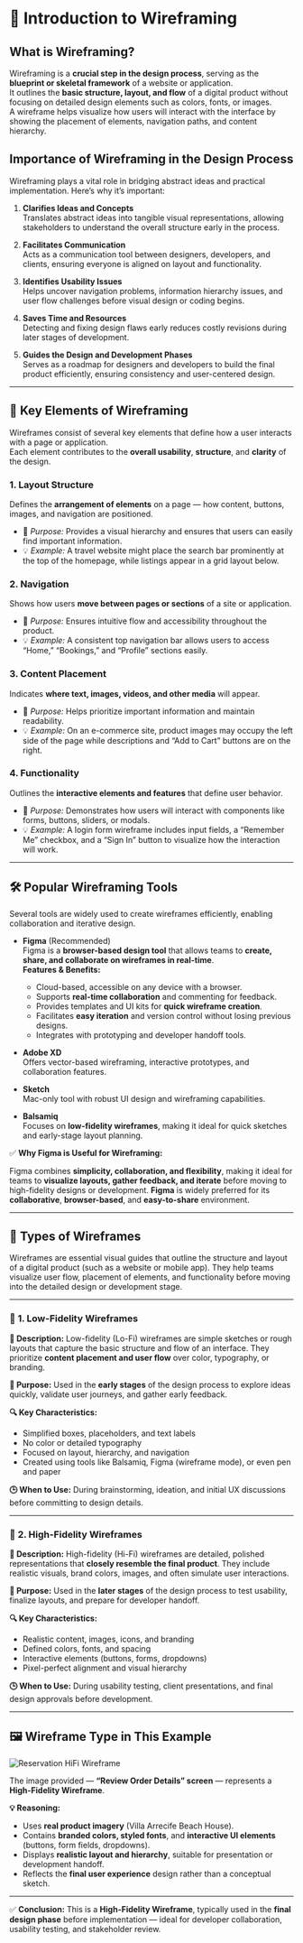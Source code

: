 # 🧭 Introduction to Wireframing

## What is Wireframing?

Wireframing is a **crucial step in the design process**, serving as the **blueprint or skeletal framework** of a website or application.  
It outlines the **basic structure, layout, and flow** of a digital product without focusing on detailed design elements such as colors, fonts, or images.  
A wireframe helps visualize how users will interact with the interface by showing the placement of elements, navigation paths, and content hierarchy.

## Importance of Wireframing in the Design Process

Wireframing plays a vital role in bridging abstract ideas and practical implementation. Here’s why it’s important:

1. **Clarifies Ideas and Concepts**  
   Translates abstract ideas into tangible visual representations, allowing stakeholders to understand the overall structure early in the process.

2. **Facilitates Communication**  
   Acts as a communication tool between designers, developers, and clients, ensuring everyone is aligned on layout and functionality.

3. **Identifies Usability Issues**  
   Helps uncover navigation problems, information hierarchy issues, and user flow challenges before visual design or coding begins.

4. **Saves Time and Resources**  
   Detecting and fixing design flaws early reduces costly revisions during later stages of development.

5. **Guides the Design and Development Phases**  
   Serves as a roadmap for designers and developers to build the final product efficiently, ensuring consistency and user-centered design.

---

## 🧩 Key Elements of Wireframing

Wireframes consist of several key elements that define how a user interacts with a page or application.  
Each element contributes to the **overall usability**, **structure**, and **clarity** of the design.

### 1. **Layout Structure**

Defines the **arrangement of elements** on a page — how content, buttons, images, and navigation are positioned.  

- 🧠 *Purpose:* Provides a visual hierarchy and ensures that users can easily find important information.  
- 💡 *Example:* A travel website might place the search bar prominently at the top of the homepage, while listings appear in a grid layout below.

### 2. **Navigation**

Shows how users **move between pages or sections** of a site or application.  

- 🧠 *Purpose:* Ensures intuitive flow and accessibility throughout the product.  
- 💡 *Example:* A consistent top navigation bar allows users to access “Home,” “Bookings,” and “Profile” sections easily.

### 3. **Content Placement**

Indicates **where text, images, videos, and other media** will appear.  

- 🧠 *Purpose:* Helps prioritize important information and maintain readability.  
- 💡 *Example:* On an e-commerce site, product images may occupy the left side of the page while descriptions and “Add to Cart” buttons are on the right.

### 4. **Functionality**

Outlines the **interactive elements and features** that define user behavior.  

- 🧠 *Purpose:* Demonstrates how users will interact with components like forms, buttons, sliders, or modals.  
- 💡 *Example:* A login form wireframe includes input fields, a “Remember Me” checkbox, and a “Sign In” button to visualize how the interaction will work.

---

## 🛠 Popular Wireframing Tools

Several tools are widely used to create wireframes efficiently, enabling collaboration and iterative design.

- **Figma** (Recommended)  
  Figma is a **browser-based design tool** that allows teams to **create, share, and collaborate on wireframes in real-time**.  
  **Features & Benefits:**  
  - Cloud-based, accessible on any device with a browser.  
  - Supports **real-time collaboration** and commenting for feedback.  
  - Provides templates and UI kits for **quick wireframe creation**.  
  - Facilitates **easy iteration** and version control without losing previous designs.  
  - Integrates with prototyping and developer handoff tools.  

- **Adobe XD**  
  Offers vector-based wireframing, interactive prototypes, and collaboration features.  

- **Sketch**  
  Mac-only tool with robust UI design and wireframing capabilities.  

- **Balsamiq**  
  Focuses on **low-fidelity wireframes**, making it ideal for quick sketches and early-stage layout planning.  

✅ **Why Figma is Useful for Wireframing:**  

Figma combines **simplicity, collaboration, and flexibility**, making it ideal for teams to **visualize layouts, gather feedback, and iterate** before moving to high-fidelity designs or development.
**Figma** is widely preferred for its **collaborative**, **browser-based**, and **easy-to-share** environment.

---

## 🧭 Types of Wireframes

Wireframes are essential visual guides that outline the structure and layout of a digital product (such as a website or mobile app). They help teams visualize user flow, placement of elements, and functionality before moving into the detailed design or development stage.

---

### 🧩 **1. Low-Fidelity Wireframes**

**📝 Description:**
Low-fidelity (Lo-Fi) wireframes are simple sketches or rough layouts that capture the basic structure and flow of an interface. They prioritize **content placement and user flow** over color, typography, or branding.

**🎯 Purpose:**
Used in the **early stages** of the design process to explore ideas quickly, validate user journeys, and gather early feedback.

**🔍 Key Characteristics:**

- Simplified boxes, placeholders, and text labels
- No color or detailed typography
- Focused on layout, hierarchy, and navigation
- Created using tools like Balsamiq, Figma (wireframe mode), or even pen and paper

**🕒 When to Use:**
During brainstorming, ideation, and initial UX discussions before committing to design details.

---

### 🎨 **2. High-Fidelity Wireframes**

**📝 Description:**
High-fidelity (Hi-Fi) wireframes are detailed, polished representations that **closely resemble the final product**. They include realistic visuals, brand colors, images, and often simulate user interactions.

**🎯 Purpose:**
Used in the **later stages** of the design process to test usability, finalize layouts, and prepare for developer handoff.

**🔍 Key Characteristics:**

- Realistic content, images, icons, and branding
- Defined colors, fonts, and spacing
- Interactive elements (buttons, forms, dropdowns)
- Pixel-perfect alignment and visual hierarchy

**🕒 When to Use:**
During usability testing, client presentations, and final design approvals before development.

---

## 🖼️ Wireframe Type in This Example

![Reservation HiFi Wireframe](reservation.png)

The image provided — **“Review Order Details” screen** — represents a **High-Fidelity Wireframe**.

**💡 Reasoning:**

- Uses **real product imagery** (Villa Arrecife Beach House).
- Contains **branded colors, styled fonts**, and **interactive UI elements** (buttons, form fields, dropdowns).
- Displays **realistic layout and hierarchy**, suitable for presentation or development handoff.
- Reflects the **final user experience** design rather than a conceptual sketch.

---

✅ **Conclusion:**
This is a **High-Fidelity Wireframe**, typically used in the **final design phase** before implementation — ideal for developer collaboration, usability testing, and stakeholder review.
